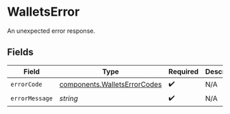 # WalletsError

An unexpected error response.


## Fields

| Field                                                                        | Type                                                                         | Required                                                                     | Description                                                                  |
| ---------------------------------------------------------------------------- | ---------------------------------------------------------------------------- | ---------------------------------------------------------------------------- | ---------------------------------------------------------------------------- |
| `errorCode`                                                                  | [components.WalletsErrorCodes](../../models/components/walletserrorcodes.md) | :heavy_check_mark:                                                           | N/A                                                                          |
| `errorMessage`                                                               | *string*                                                                     | :heavy_check_mark:                                                           | N/A                                                                          |